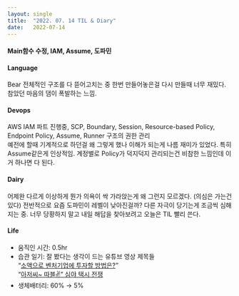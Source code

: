 ```yaml
---
layout:	single
title:	"2022. 07. 14 TIL & Diary"
date:	2022-07-14
---
```


  #### Main함수 수정, IAM, Assume, 도파민

#### **Language**

Bear 전체적인 구조를 다 뜯어고치는 중 한번 만들어놓은걸 다시 만들때 너무 재밌다. 참았던 마음의 댐이 폭발하는 느낌.

#### **Devops**

AWS IAM 파트 진행중, SCP, Boundary, Session, Resource-based Policy, Endpoint Policy, Assume, Runner 구조의 권한 관리  
 예전에 할때 기계적으로 하던걸 왜 그렇게 했나 이해가 되는게 나름 재미가 있었다. 특히 Assume같은게 인상적임. 계정별로 Policy가 덕지덕지 관리되는건 비참한 느낌인데 이거 하나면 다 된다.

#### **Dairy**

어제완 다르게 이상하게 뭔가 의욕이 싹 가라앉는게 왜 그런지 모르겠다. (의심은 가는건 있다) 전반적으로 요즘 도파민이 레벨이 낮아진걸까? 다른 자극이 당기는게 조금씩 심해지는 중. 너무 당황하지 말고 내일 해답을 찾아보려고 오늘은 TIL 빨리 쓴다.

#### **Life**

* 움직인 시간: 0.5hr
* 습관 일기: 잘 봤다는 생각이 드는 유튜브 영상 제목들  
“[소액으로 벤처기업에 투자할 방법은?](https://www.youtube.com/watch?v=owI2LUhAyEc "소액으로 벤처기업에 투자할 방법은?_기업IN이슈 (20210125)")”  
“[아저씨~ 따블✌️” 심야 택시 전쟁](https://www.youtube.com/watch?v=AggGDj_IVTU "\"아저씨~ 따블✌️\" 심야 택시 전쟁")
* 생체배터리: 60% → 5%
  